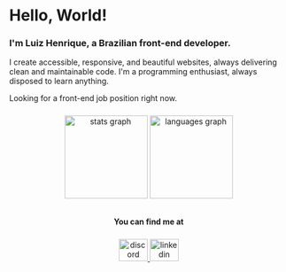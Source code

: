 <h1>Hello, World!</h1>

###
<h3> I'm Luiz Henrique, a Brazilian front-end developer.</h3>
<p>I create accessible, responsive, and beautiful websites, always delivering clean and maintainable code. I'm a programming enthusiast, always disposed to learn anything.</p>
<p>Looking for a front-end job position right now.</p>

###
<div align="center">
  <img src="https://github-readme-stats.vercel.app/api?hide_title=true&hide_rank=true&show_icons=true&include_all_commits=true&count_private=true&disable_animations=false&theme=vue-dark&locale=en&hide_border=true&username=luizhf42" height="150" alt="stats graph"  />
  <img src="https://github-readme-stats.vercel.app/api/top-langs?locale=en&hide_title=true&layout=compact&card_width=320&langs_count=6&theme=vue-dark&hide_border=true&username=luizhf42" height="150" alt="languages graph"  />
</div>

##
###
<h4 align="center">You can find me at</h4>

###
<div align="center">
  <a href="https://discordapp.com/users/368108586972348417" target="_blank">
    <img src="https://raw.githubusercontent.com/maurodesouza/profile-readme-generator/master/src/assets/icons/social/discord/default.svg" width="52" height="40" alt="discord logo"  />
  </a>
  <a href="https://www.linkedin.com/in/luizhf42" target="_blank">
    <img src="https://raw.githubusercontent.com/maurodesouza/profile-readme-generator/master/src/assets/icons/social/linkedin/default.svg" width="52" height="40" alt="linkedin logo"  />
  </a>
</div>

###
